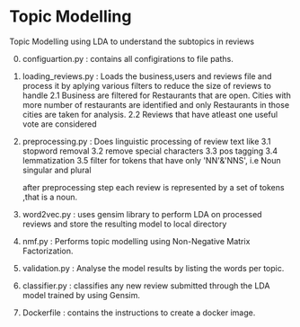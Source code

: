 # Topic Modelling
Topic Modelling using LDA to understand the subtopics in reviews

0. configuartion.py : contains all configirations to file paths.

1. loading_reviews.py : Loads the business,users and reviews file and process it by aplying various filters to reduce the size of reviews to handle
   2.1 Business are filtered for Restaurants that are open. Cities with more number of restaurants are identified and only Restaurants in those cities are taken for analysis.
   2.2 Reviews that have atleast one useful vote are considered

2. preprocessing.py : Does linguistic processing of review text like 
   3.1 stopword removal
   3.2 remove special characters
   3.3 pos tagging
   3.4 lemmatization
   3.5 filter for tokens that have only 'NN'&'NNS', i.e Noun singular and plural

   after preprocessing step each review is represented by a set of tokens ,that is a noun.

3. word2vec.py : uses gensim library to perform LDA on processed reviews and store the resulting model to local directory

4. nmf.py : Performs topic modelling using Non-Negative Matrix Factorization.

5. validation.py : Analyse the model results by listing the words per topic.

6. classifier.py : classifies any new review submitted through the LDA model trained by using Gensim.

7. Dockerfile : contains the instructions to create a docker image.
